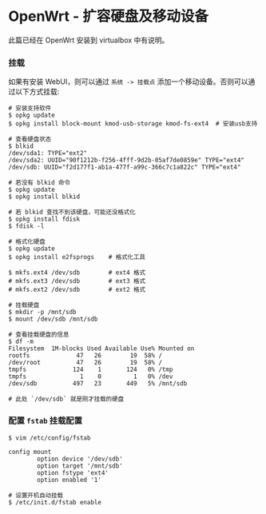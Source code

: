 <!-- title: OpenWrt - 扩容硬盘及移动设备 -->
<!-- author: <David Jones qowera@qq.com> -->
<!-- date: 2015-04-11 12:57:14 -->
<!-- category: OpenWrt -->
<!-- tag: OpenWrt,路由器 -->

# OpenWrt - 扩容硬盘及移动设备

此篇已经在 OpenWrt 安装到 virtualbox 中有说明。

### 挂载

如果有安装 WebUI，则可以通过 `系统 -> 挂载点` 添加一个移动设备。否则可以通过以下方式挂载:

```
# 安装支持软件
$ opkg update
$ opkg install block-mount kmod-usb-storage kmod-fs-ext4  # 安装usb支持

# 查看硬盘状态
$ blkid
/dev/sda1: TYPE="ext2"
/dev/sda2: UUID="90f1212b-f256-4fff-9d2b-05af7de0859e" TYPE="ext4"
/dev/sdb: UUID="f2d177f1-ab1a-477f-a99c-366c7c1a822c" TYPE="ext4"

# 若没有 blkid 命令
$ opkg update
$ opkg install blkid

# 若 blkid 查找不到该硬盘，可能还没格式化
$ opkg install fdisk
$ fdisk -l

# 格式化硬盘
$ opkg update
$ opkg install e2fsprogs    # 格式化工具

$ mkfs.ext4 /dev/sdb        # ext4 格式
# mkfs.ext3 /dev/sdb        # ext3 格式
# mkfs.ext2 /dev/sdb        # ext2 格式

# 挂载硬盘
$ mkdir -p /mnt/sdb
$ mount /dev/sdb /mnt/sdb

# 查看挂载硬盘的信息
$ df -m
Filesystem  1M-blocks Used Available Use% Mounted on
rootfs             47   26        19  58% /
/dev/root          47   26        19  58% /
tmpfs             124    1       124   0% /tmp
tmpfs               1    0         1   0% /dev
/dev/sdb          497   23       449   5% /mnt/sdb

# 此处 `/dev/sdb` 就是刚才挂载的硬盘
```

### 配置 `fstab` 挂载配置

```
$ vim /etc/config/fstab

config mount
        option device '/dev/sdb'
        option target '/mnt/sdb'
        option fstype 'ext4'
        option enabled '1'

# 设置开机自动挂载
$ /etc/init.d/fstab enable
```